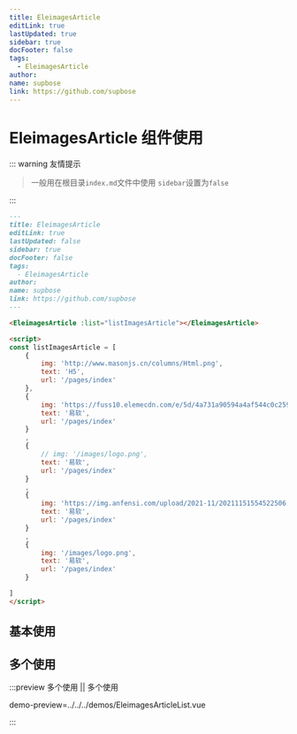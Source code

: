 ```yaml
---
title: EleimagesArticle
editLink: true
lastUpdated: true
sidebar: true
docFooter: false
tags:
  - EleimagesArticle
author:
name: supbose
link: https://github.com/supbose
---
```


# EleimagesArticle 组件使用

::: warning 友情提示

> 一般用在根目录`index.md`文件中使用
> `sidebar`设置为`false`

:::

<EleimagesArticle :list="listImagesArticle"></EleimagesArticle>

```md
---
title: EleimagesArticle
editLink: true
lastUpdated: false
sidebar: true
docFooter: false
tags:
  - EleimagesArticle
author:
name: supbose
link: https://github.com/supbose
---

<EleimagesArticle :list="listImagesArticle"></EleimagesArticle>

<script>
const listImagesArticle = [
    {
        img: 'http://www.masonjs.cn/columns/Html.png',
        text: 'H5',
        url: '/pages/index'
    },
    {
        img: 'https://fuss10.elemecdn.com/e/5d/4a731a90594a4af544c0c25941171jpeg.jpeg',
        text: '易软',
        url: '/pages/index'
    }
    ,
    {
        // img: '/images/logo.png',
        text: '易软',
        url: '/pages/index'
    }
    ,
    {
        img: 'https://img.anfensi.com/upload/2021-11/20211151554522506.png',
        text: '易软',
        url: '/pages/index'
    }
    ,
    {
        img: '/images/logo.png',
        text: '易软',
        url: '/pages/index'
    }

]
</script>
```

## 基本使用

<preview path="../../../demos/EleimagesArticle.vue" title="基本使用" description=""></preview>

## 多个使用

:::preview 多个使用 || 多个使用

demo-preview=../../../demos/EleimagesArticleList.vue

:::

<script>
const listImagesArticle = [
    {
        img: 'http://www.masonjs.cn/columns/Html.png',
        text: 'H5',
        url: '/pages/index'
    },
    {
        img: 'https://fuss10.elemecdn.com/e/5d/4a731a90594a4af544c0c25941171jpeg.jpeg',
        text: '易软',
        url: '/pages/index'
    },
    {
        // img: '/images/logo.png',
        text: '易软',
        url: '/pages/index'
    },
    {
        img: '/images/logo.png',
        text: '易软',
        url: '/pages/index'
    },
    {
        img: 'https://img.anfensi.com/upload/2021-11/20211151554522506.png',
        text: '易软',
        url: '/pages/index'
    }

]
</script>

